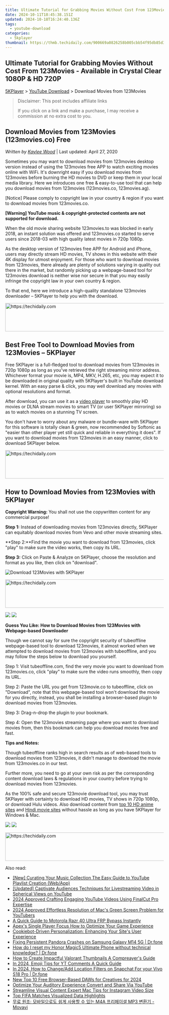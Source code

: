 ```yaml
---
title: Ultimate Tutorial for Grabbing Movies Without Cost From 123Movies - Available in Crystal Clear 1080P & HD 720P
date: 2024-10-11T18:45:38.151Z
updated: 2024-10-18T16:24:40.136Z
tags:
  - youtube-download
categories:
  - 5kplayer
thumbnail: https://thmb.techidaily.com/900669a0826258b005cbb54f95db85d32c0fe952715d9bffb54b8b7633050cc8.jpg
---
```


## Ultimate Tutorial for Grabbing Movies Without Cost From 123Movies - Available in Crystal Clear 1080P & HD 720P

[5KPlayer](https://tools.techidaily.com/5kplayer/products/) \> [YouTube Download](https://tools.techidaily.com/5kplayer/youtube-download/) \> Download Movies from 123Movies

>  Disclaimer: This post includes affiliate links
>
>  If you click on a link and make a purchase, I may receive a commission at no extra cost to you.
>

## Download Movies from 123Movies (123movies.co) Free

 _Written by [Kaylee Wood](https://www.quora.com/profile/Amanda-Hu-21)_ | Last updated: April 27, 2020 

Sometimes you may want to download movies from 123movies desktop version instead of using the 123movies free APP to watch exciting movies online with WiFi. It's downright easy if you download movies from 123movies before burning the HD movies to DVD or keep them in your local media library. Here we introduces one free & easy-to-use tool that can help you download movies from 123movies (123movies.co, 123movies.ag).

\[Notice\] Please comply to copyright law in your country & region if you want to download movies from 123movies.co.

**\[Warning\] YouTube music & copyright-protected contents are not supported for download.**

When the old movie sharing website 123movies.to was blocked in early 2018, an instant solution was offered and 123movies.co started to serve users since 2018-03 with high quality latest movies in 720p 1080p.

As the desktop version of 123movies free APP for Android and iPhone, users may directly stream HD movies, TV shows in this website with their 4K display for utmost enjoyment. For those who want to download movies from 123movies, there already are plenty of solutions varying in quality out there in the market, but randomly picking up a webpage-based tool for 123movies download is neither wise nor secure in that you may easily infringe the copyright law in your own country & region.

To that end, here we introduce a high-quality standalone 123movies downloader – 5KPlayer to help you with the download.

<!-- affiliate ads begin -->
<a href="https://ephamedtechinc.pxf.io/c/5597632/2137201/26400" target="_top" id="2137201">
  <img src="//a.impactradius-go.com/display-ad/26400-2137201" border="0" alt="https://techidaily.com" width="728" height="90"/>
</a>
<img height="0" width="0" src="https://ephamedtechinc.pxf.io/i/5597632/2137201/26400" style="position:absolute;visibility:hidden;" border="0" />
<!-- affiliate ads end -->

## Best Free Tool to Download Movies from 123Movies – 5KPlayer

Free 5KPlayer is a full-fledged tool to download movies from 123movies in 720p 1080p as long as you've retrieved the right streaming mirror address. Whichever format your movie is, MP4, MKV, H.265, etc, you may expect it to be downloaded in original quality with 5KPlayer's built in YouTube download kernel. With an easy parse & click, you may well download any movies with optional resolutions and format.

After download, you can use it as a [video player](https://tools.techidaily.com/5kplayer/video-music-player/) to smoothly play HD movies or DLNA stream movies to smart TV (or user 5KPlayer mirroring) so as to watch movies on a stunning TV screen. 

You don't have to worry about any malware or bundle-ware with 5KPlayer for this software is totally clean & green, now recommended by Softonic as "easier than other player yet still quick and reliable in everything it does". If you want to download movies from 123movies in an easy manner, click to download 5KPlayer below.

<!-- affiliate ads begin -->
<a href="https://ephamedtechinc.pxf.io/c/5597632/2136617/26400" target="_top" id="2136617">
  <img src="//a.impactradius-go.com/display-ad/26400-2136617" border="0" alt="https://techidaily.com" width="728" height="90"/>
</a>
<img height="0" width="0" src="https://ephamedtechinc.pxf.io/i/5597632/2136617/26400" style="position:absolute;visibility:hidden;" border="0" />
<!-- affiliate ads end -->

## How to Download Movies from 123Movies with 5KPlayer

**Copyright Warning:** You shall not use the copywritten content for any commercial purpose!

**Step 1:** Instead of downloading movies from 123movies directly, 5KPlayer can equitably download movies from Vevo and other movie streaming sites.

**Step 2:**Find the movie you want to download from 123movies, click "play" to make sure the video works, then copy its URL. 

**Step 3:** Click on Paste & Analyze on 5KPlayer, choose the resolution and format as you like, then click on "download".

![Download 123Movies with 5KPlayer](https://www.5kplayer.com/youtube-download/img/5kplayer-download-funny-videos-for-kids.jpg) 

<!-- affiliate ads begin -->
<a href="https://aligracehair.sjv.io/c/5597632/1886073/19272" target="_top" id="1886073">
  <img src="//a.impactradius-go.com/display-ad/19272-1886073" border="0" alt="https://techidaily.com" width="728" height="90"/>
</a>
<img height="0" width="0" src="https://aligracehair.sjv.io/i/5597632/1886073/19272" style="position:absolute;visibility:hidden;" border="0" />
<!-- affiliate ads end -->

[![](https://www.5kplayer.com/youtube-download/../button/freedownwhitewin.png)](https://tools.techidaily.com/5kplayer/products/) [![](https://www.5kplayer.com/youtube-download/../button/freedownbackmac.png)](https://tools.techidaily.com/5kplayer/products/) 

**Guess You Like: How to Download Movies from 123Movies with Webpage-based Downloader**

Though we cannot say for sure the copyright security of tubeoffline webpage-based tool to download 123movies, it almost worked when we attempted to download movies from 123movies with tubeoffline, and you may follow the steps below to download you yourself. 

Step 1: Visit tubeoffline.com, find the very movie you want to download from 123movies.co, click "play" to make sure the video runs smoothly, then copy its URL.

Step 2: Paste the URL you get from 123movie.co to tubeoffline, click on "Download", note that this webpage-based tool won't download the movie for you directly, instead, you shall be installing a browser-based plugin to download movies from 123movies.

Step 3: Drag-n-drop the plugin to your bookmark.

Step 4: Open the 123movies streaming page where you want to download movies from, then this bookmark can help you download movies free and fast.

**Tips and Notes:** 

Though tubeoffline ranks high in search results as of web-based tools to download movies from 123movies, it didn't manage to download the movie from 123movies.co in our test.

 Further more, you need to go at your own risk as per the corresponding content download laws & regulations in your country before trying to download movies from 123movies.

As the 100% safe and secure 123movie download tool, you may trust 5KPlayer with certainty to download HD movies, TV shows in 720p 1080p, or download Hulu videos. Also download content from [top 10 HD anime sites](https://tools.techidaily.com/5kplayer/youtube-download/) and [Hindi movie sites](https://tools.techidaily.com/5kplayer/youtube-download/) without hassle as long as you have 5KPlayer for Windows & Mac.

[![](https://www.5kplayer.com/youtube-download/../button/freedownwhitewin.png)](https://tools.techidaily.com/5kplayer/products/) [![](https://www.5kplayer.com/youtube-download/../button/freedownbackmac.png)](https://tools.techidaily.com/5kplayer/products/)

<!-- affiliate ads begin -->
<a href="https://imp.i357552.net/c/5597632/1013424/11832" target="_top" id="1013424">
  <img src="//a.impactradius-go.com/display-ad/11832-1013424" border="0" alt="https://techidaily.com" width="728" height="90"/>
</a>
<img height="0" width="0" src="https://imp.i357552.net/i/5597632/1013424/11832" style="position:absolute;visibility:hidden;" border="0" />
<!-- affiliate ads end -->

<ins class="adsbygoogle"
     style="display:block"
     data-ad-format="autorelaxed"
     data-ad-client="ca-pub-7571918770474297"
     data-ad-slot="1223367746"></ins>

<ins class="adsbygoogle"
     style="display:block"
     data-ad-client="ca-pub-7571918770474297"
     data-ad-slot="8358498916"
     data-ad-format="auto"
     data-full-width-responsive="true"></ins>

<span class="atpl-alsoreadstyle">Also read:</span>
<div><ul>
<li><a href="https://youtube-video-recordings.techidaily.com/new-curating-your-music-collection-the-easy-guide-to-youtube-playlist-creation-webapp/"><u>[New] Curating Your Music Collection The Easy Guide to YouTube Playlist Creation (Web/App)</u></a></li>
<li><a href="https://youtube-video-recordings.techidaily.com/updated-captivate-audiences-techniques-for-livestreaming-video-in-spherical-views-on-youtube/"><u>[Updated] Captivate Audiences Techniques for Livestreaming Video in Spherical Views on YouTube</u></a></li>
<li><a href="https://youtube-video-recordings.techidaily.com/2024-approved-crafting-engaging-youtube-videos-using-finalcut-pro-expertise/"><u>2024 Approved Crafting Engaging YouTube Videos Using FinalCut Pro Expertise</u></a></li>
<li><a href="https://youtube-video-recordings.techidaily.com/2024-approved-effortless-resolution-of-macs-green-screen-problem-for-youtubers/"><u>2024 Approved Effortless Resolution of Mac's Green Screen Problem for YouTubers</u></a></li>
<li><a href="https://android-frp.techidaily.com/a-quick-guide-to-motorola-razr-40-ultra-frp-bypass-instantly-by-drfone-android/"><u>A Quick Guide to Motorola Razr 40 Ultra FRP Bypass Instantly</u></a></li>
<li><a href="https://screen-capture.techidaily.com/apexs-single-player-focus-how-to-optimize-your-game-experience/"><u>Apex's Single Player Focus How to Optimize Your Game Experience</u></a></li>
<li><a href="https://solve-manuals.techidaily.com/cookiebot-driven-personalization-enhancing-your-sites-user-experience/"><u>Cookiebot-Driven Personalization: Enhancing Your Site's User Experience</u></a></li>
<li><a href="https://howto.techidaily.com/fixing-persistent-pandora-crashes-on-samsung-galaxy-m14-5g-drfone-by-drfone-fix-android-problems-fix-android-problems/"><u>Fixing Persistent Pandora Crashes on Samsung Galaxy M14 5G | Dr.fone</u></a></li>
<li><a href="https://techidaily.com/how-do-i-reset-my-honor-magic5-ultimate-phone-without-technical-knowledge-drfone-by-drfone-reset-android-reset-android/"><u>How do I reset my Honor Magic5 Ultimate Phone without technical knowledge? | Dr.fone</u></a></li>
<li><a href="https://youtube-video-recordings.techidaily.com/how-to-create-impactful-valorant-thumbnails-a-compreayers-guide/"><u>How to Create Impactful Valorant Thumbnails A Compreayer's Guide</u></a></li>
<li><a href="https://youtube-video-recordings.techidaily.com/in-2024-emoji-tips-for-yt-comments-a-quick-guide/"><u>In 2024, Emoji Tips for YT Comments A Quick Guide</u></a></li>
<li><a href="https://location-social.techidaily.com/in-2024-how-to-changeadd-location-filters-on-snapchat-for-your-vivo-s18-pro-drfone-by-drfone-virtual-android/"><u>In 2024, How to Change/Add Location Filters on Snapchat For your Vivo S18 Pro | Dr.fone</u></a></li>
<li><a href="https://sound-tweaking.techidaily.com/new-top-10-free-browser-based-daws-for-creatives-for-2024/"><u>New Top 10 Free Browser-Based DAWs for Creatives for 2024</u></a></li>
<li><a href="https://youtube-video-recordings.techidaily.com/optimize-your-auditory-experience-convert-and-share-via-youtube/"><u>Optimize Your Auditory Experience Convert and Share Via YouTube</u></a></li>
<li><a href="https://instagram-video-files.techidaily.com/streamline-visual-content-expert-mac-tips-for-instagram-video-size/"><u>Streamline Visual Content Expert Mac Tips for Instagram Video Size</u></a></li>
<li><a href="https://youtube-video-recordings.techidaily.com/top-fifa-matches-visualized-data-highlights/"><u>Top FIFA Matches Visualized Data Highlights</u></a></li>
<li><a href="https://some-approaches.techidaily.com/m4a-mp3-movavi/"><u>무료 원조: 모바일으로도 쉽게 사용할 수 있는 M4A 프리페이셜 MP3 변환기 - Movavi</u></a></li>
</ul></div>

